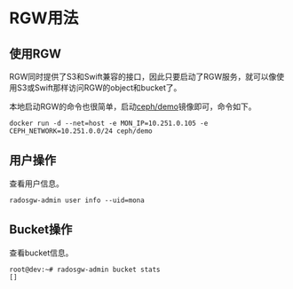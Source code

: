 # RGW用法

## 使用RGW

RGW同时提供了S3和Swift兼容的接口，因此只要启动了RGW服务，就可以像使用S3或Swift那样访问RGW的object和bucket了。

本地启动RGW的命令也很简单，启动[ceph/demo](https://github.com/ceph/ceph-docker/tree/master/demo)镜像即可，命令如下。

```
docker run -d --net=host -e MON_IP=10.251.0.105 -e CEPH_NETWORK=10.251.0.0/24 ceph/demo
```

## 用户操作

查看用户信息。

```
radosgw-admin user info --uid=mona
```

## Bucket操作

查看bucket信息。

```
root@dev:~# radosgw-admin bucket stats
[]
```

